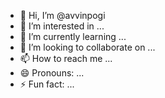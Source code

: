 - 👋 Hi, I’m @avvinpogi
- 👀 I’m interested in ...
- 🌱 I’m currently learning ...
- 💞️ I’m looking to collaborate on ...
- 📫 How to reach me ...
- 😄 Pronouns: ...
- ⚡ Fun fact: ...

<!---
avvinpogi/avvinpogi is a ✨ special ✨ repository because its `README.md` (this file) appears on your GitHub profile.
You can click the Preview link to take a look at your changes.
--->
